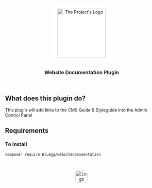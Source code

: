 <!-- PROJECT LOGO -->
<br />
<div align="center">
  <a href="https://github.com/Bluegg/craft-template">
    <img src="https://bluegg.co.uk/images/logo.svg" alt="The Project's Logo" width="160" style="background: white; padding: 1rem; border-radius: 1rem;">
  </a>

  <h3 align="center">Website Documentation Plugin</h3>
  <br />
</div>

<!-- GETTING STARTED -->

## What does this plugin do?

This plugin will add links to the CMS Guide & Styleguide into the Admin Control Panel

## Requirements

### To Install

```sh
composer require Bluegg/websitedocumentation
```

<!-- BLUEGG LOGO -->

<br />

<p align="center">
  <a href="https://bluegg.co.uk" target="_blank">
    <img src="https://bluegg.co.uk/apple-touch-icon.png" alt="Logo" width="40" height="40" style="border-radius: 0.5rem;">
  </a>
</p>
